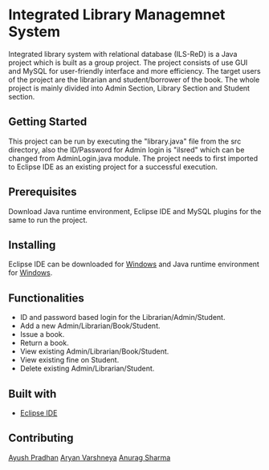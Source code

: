 # Integrated Library Managemnet System
Integrated library system with relational database (ILS-ReD) is a Java project which is built as a group project. The project consists of use GUI and MySQL for user-friendly interface and more efficiency. The target users of the project are the librarian and student/borrower of the book. The whole project is mainly divided into Admin Section, Library Section and Student section. 
## Getting Started
This project can be run by executing the "library.java" file from the src directory, also the ID/Password for Admin login is "ilsred" which can be changed from AdminLogin.java module. The project needs to first imported to Eclipse IDE as an existing project for a successful execution.
## Prerequisites
Download Java runtime environment, Eclipse IDE and MySQL plugins for the same to run the project. 
## Installing
Eclipse IDE can be downloaded for [Windows](https://www.eclipse.org/downloads/) and Java runtime environment for [Windows](https://www.java.com/en/download/).
## Functionalities
- ID and password based login for the Librarian/Admin/Student.
- Add a new Admin/Librarian/Book/Student.
- Issue a book.
- Return a book.
- View existing Admin/Librarian/Book/Student.
- View existing fine on Student. 
- Delete existing Admin/Librarian/Student.
## Built with 
- [Eclipse IDE](https://www.eclipse.org/downloads/)
## Contributing 
[Ayush Pradhan](https://github.com/git-ayush-pradhan)
[Aryan Varshneya](https://github.com/N3M355i5)
[Anurag Sharma](https://m.facebook.com/profile.php?id=100003970616933&ref=content_filter)
